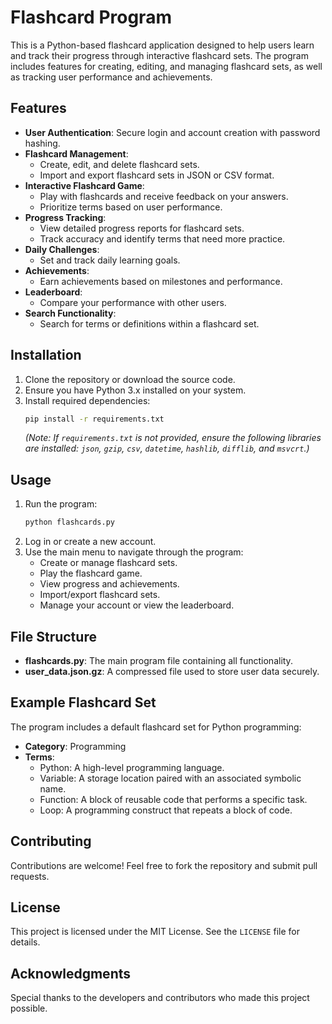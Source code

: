 # Flashcard Program

This is a Python-based flashcard application designed to help users learn and track their progress through interactive flashcard sets. The program includes features for creating, editing, and managing flashcard sets, as well as tracking user performance and achievements.

## Features

- **User Authentication**: Secure login and account creation with password hashing.
- **Flashcard Management**:
  - Create, edit, and delete flashcard sets.
  - Import and export flashcard sets in JSON or CSV format.
- **Interactive Flashcard Game**:
  - Play with flashcards and receive feedback on your answers.
  - Prioritize terms based on user performance.
- **Progress Tracking**:
  - View detailed progress reports for flashcard sets.
  - Track accuracy and identify terms that need more practice.
- **Daily Challenges**:
  - Set and track daily learning goals.
- **Achievements**:
  - Earn achievements based on milestones and performance.
- **Leaderboard**:
  - Compare your performance with other users.
- **Search Functionality**:
  - Search for terms or definitions within a flashcard set.

## Installation

1. Clone the repository or download the source code.
2. Ensure you have Python 3.x installed on your system.
3. Install required dependencies:
   ```bash
   pip install -r requirements.txt
   ```
   *(Note: If `requirements.txt` is not provided, ensure the following libraries are installed: `json`, `gzip`, `csv`, `datetime`, `hashlib`, `difflib`, and `msvcrt`.)*

## Usage

1. Run the program:
   ```bash
   python flashcards.py
   ```
2. Log in or create a new account.
3. Use the main menu to navigate through the program:
   - Create or manage flashcard sets.
   - Play the flashcard game.
   - View progress and achievements.
   - Import/export flashcard sets.
   - Manage your account or view the leaderboard.

## File Structure

- **flashcards.py**: The main program file containing all functionality.
- **user_data.json.gz**: A compressed file used to store user data securely.

## Example Flashcard Set

The program includes a default flashcard set for Python programming:
- **Category**: Programming
- **Terms**:
  - Python: A high-level programming language.
  - Variable: A storage location paired with an associated symbolic name.
  - Function: A block of reusable code that performs a specific task.
  - Loop: A programming construct that repeats a block of code.

## Contributing

Contributions are welcome! Feel free to fork the repository and submit pull requests.

## License

This project is licensed under the MIT License. See the `LICENSE` file for details.

## Acknowledgments

Special thanks to the developers and contributors who made this project possible.
